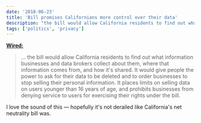 ```yaml
---
date: '2018-06-23'
title: 'Bill promises Californians more control over their data'
description: "the bill would allow California residents to find out what information businesses and data brokers collect about them, where that information comes from, and how it's shared. It would give people the power to ask for their data to be deleted and to order businesses to stop selling their personal information. It places limits on selling data on users younger than 16 years of age, and prohibits businesses from denying service to users for exercising their rights under the bill."
tags: ['politics', 'privacy']
---
```


**[Wired:](https://www.wired.com/story/new-privacy-bill-could-give-californians-unprecedented-control-over-data)**

> ... the bill would allow California residents to find out what information businesses and data brokers collect about them, where that information comes from, and how it's shared. It would give people the power to ask for their data to be deleted and to order businesses to stop selling their personal information. It places limits on selling data on users younger than 16 years of age, and prohibits businesses from denying service to users for exercising their rights under the bill.

I love the sound of this — hopefully it's not derailed like California's net neutrality bill was.<!-- excerpt -->
